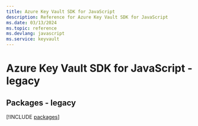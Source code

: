 ```yaml
---
title: Azure Key Vault SDK for JavaScript
description: Reference for Azure Key Vault SDK for JavaScript
ms.date: 03/13/2024
ms.topic: reference
ms.devlang: javascript
ms.service: keyvault
---
```

# Azure Key Vault SDK for JavaScript - legacy
## Packages - legacy
[!INCLUDE [packages](key-vault-index.md)]